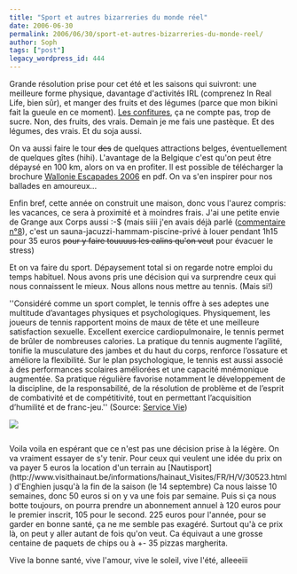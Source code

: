 ```yaml
---
title: "Sport et autres bizarreries du monde réel"
date: 2006-06-30
permalink: 2006/06/30/sport-et-autres-bizarreries-du-monde-reel/
author: Soph
tags: ["post"]
legacy_wordpress_id: 444
---
```


Grande résolution prise pour cet été et les saisons qui suivront: une meilleure forme physique, davantage d'activités IRL (comprenez In Real Life, bien sûr), et manger des fruits et des légumes (parce que mon bikini fait la gueule en ce moment). [Les confitures](http://64k.be/index.php/2006/06/24/467-marmelade-d-oranges-aux-epices), ça ne compte pas, trop de sucre. Non, des fruits, des vrais. Demain je me fais une pastèque. Et des légumes, des vrais. Et du soja aussi.

On va aussi faire le tour <del>des</del> de quelques attractions belges, éventuellement de quelques gîtes (hihi). L'avantage de la Belgique c'est qu'on peut être dépaysé en 100 km, alors on va en profiter. Il est possible de télécharger la brochure [Wallonie Escapades 2006](http://www2.opt.be/pdf/FR/EDW.pdf) en pdf. On va s'en inspirer pour nos ballades en amoureux...

Enfin bref, cette année on construit une maison, donc vous l'aurez compris: les vacances, ce sera à proximité et à moindres frais. J'ai une petite envie de Grange aux Corps aussi :-$ (mais siiii j'en avais déjà parlé ([commentaire n°8](http://64k.be/index.php/2005/06/19/196-festivals-de-l-ete-en-belgique)), c'est un sauna-jacuzzi-hammam-piscine-privé à louer pendant 1h15 pour 35 euros <del>pour y faire touuuus les calins qu'on veut</del> pour évacuer le stress)

<!-- excerpt -->

Et on va faire du sport. Dépaysement total si on regarde notre emploi du temps habituel. Nous avons pris une décision qui va surprendre ceux qui nous connaissent le mieux. Nous allons nous mettre au tennis. (Mais si!)

''Considéré comme un sport complet, le tennis offre à ses adeptes une multitude d’avantages physiques et psychologiques. Physiquement, les joueurs de tennis rapportent moins de maux de tête et une meilleure satisfaction sexuelle. Excellent exercice cardiopulmonaire, le tennis permet de brûler de nombreuses calories. La pratique du tennis augmente l’agilité, tonifie la musculature des jambes et du haut du corps, renforce l’ossature et améliore la flexibilité. Sur le plan psychologique, le tennis est aussi associé à des performances scolaires améliorées et une capacité mnémonique augmentée. Sa pratique régulière favorise notamment le développement de la discipline, de la responsabilité, de la résolution de problème et de l’esprit de combativité et de compétitivité, tout en permettant l’acquisition d’humilité et de franc-jeu.'' (Source: [Service Vie](http://www.servicevie.com/))

<img src="https://64k.be/wp-content/uploads/2006/general/tennis.jpg" />
<pre></pre>
Voila voila en espérant que ce n'est pas une décision prise à la légère. On va vraiment essayer de s'y tenir. Pour ceux qui veulent une idée du prix on va payer 5 euros la location d'un terrain au [Nautisport](http://www.visithainaut.be/informations/hainaut_Visites/FR/H/V/30523.html) d'Enghien jusqu'à la fin de la saison (le 14 septembre) Ca nous laisse 10 semaines, donc 50 euros si on y va une fois par semaine. Puis si ça nous botte toujours, on pourra prendre un abonnement annuel à 120 euros pour le premier inscrit, 105 pour le second. 225 euros pour l'année, pour se garder en bonne santé, ça ne me semble pas exagéré. Surtout qu'à ce prix là, on peut y aller autant de fois qu'on veut. Ca équivaut a une grosse centaine de paquets de chips ou à +- 35 pizzas margherita.

Vive la bonne santé, vive l'amour, vive le soleil, vive l'été, alleeeiii
